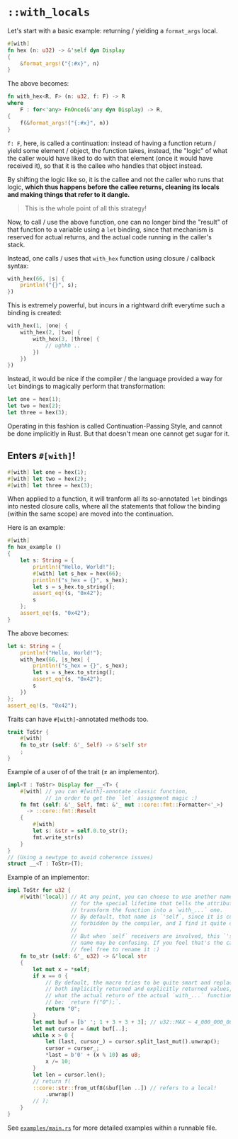 # `::with_locals`

Let's start with a basic example: returning / yielding a `format_args` local.

```rust
#[with]
fn hex (n: u32) -> &'self dyn Display
{
    &format_args!("{:#x}", n)
}
```

The above becomes:

```rust
fn with_hex<R, F> (n: u32, f: F) -> R
where
    F : for<'any> FnOnce(&'any dyn Display) -> R,
{
    f(&format_args!("{:#x}", n))
}
```

`f: F`, here, is called a continuation:
instead of having a function return / yield some element / object,
the function takes, instead, the "logic" of what the caller would have liked
to do with that element (once it would have received it), so that it is the
callee who handles that object instead.

By shifting the logic like so, it is the callee and not the caller
who runs that logic, **which thus happens before the callee returns,
cleaning its locals and making things that refer to it dangle.**

> This is the whole point of all this strategy!

Now, to call / use the above function, one can no longer bind the "result"
of that function to a variable using a `let` binding, since that mechanism
is reserved for actual returns, and the actual code running in the caller's
stack.

Instead, one calls / uses that `with_hex` function using
closure / callback syntax:

```rust
with_hex(66, |s| {
    println!("{}", s);
})
```

This is extremely powerful, but incurs in a rightward drift everytime
such a binding is created:

```rust
with_hex(1, |one| {
    with_hex(2, |two| {
        with_hex(3, |three| {
            // ughhh ..
        })
    })
})
```

Instead, it would be nice if the compiler / the language provided a way
for `let` bindings to magically perform that transformation:

```rust
let one = hex(1);
let two = hex(2);
let three = hex(3);
```

Operating in this fashion is called Continuation-Passing Style, and
cannot be done implicitly in Rust.
But that doesn't mean one cannot get sugar for it.

## Enters `#[with]`!

```rust
#[with] let one = hex(1);
#[with] let two = hex(2);
#[with] let three = hex(3);
```

When applied to a function, it will tranform all its so-annotated
`let` bindings into nested closure calls, where all the statements that
follow the binding (within the same scope) are moved into the
continuation.

Here is an example:

```rust
#[with]
fn hex_example ()
{
    let s: String = {
        println!("Hello, World!");
        #[with] let s_hex = hex(66);
        println!("s_hex = {}", s_hex);
        let s = s_hex.to_string();
        assert_eq!(s, "0x42");
        s
    };
    assert_eq!(s, "0x42");
}
```

The above becomes:

```rust
let s: String = {
    println!("Hello, World!");
    with_hex(66, |s_hex| {
        println!("s_hex = {}", s_hex);
        let s = s_hex.to_string();
        assert_eq!(s, "0x42");
        s
    })
};
assert_eq!(s, "0x42");
```

Traits can have `#[with]`-annotated methods too.

```rust
trait ToStr {
    #[with]
    fn to_str (self: &'_ Self) -> &'self str
    ;
}
```

Example of a user of of the trait (≠ an implementor).

```rust
impl<T : ToStr> Display for __<T> {
    #[with] // you can #[with]-annotate classic function,
            // in order to get the `let` assignment magic :)
    fn fmt (self: &'_ Self, fmt: &'_ mut ::core::fmt::Formatter<'_>)
      -> ::core::fmt::Result
    {
        #[with]
        let s: &str = self.0.to_str();
        fmt.write_str(s)
    }
}
// (Using a newtype to avoid coherence issues)
struct __<T : ToStr>(T);
```

Example of an implementor:

```rust
impl ToStr for u32 {
    #[with('local)] // At any point, you can choose to use another name
                    // for the special lifetime that tells the attribute to
                    // transform the function into a `with_...` one.
                    // By default, that name is `'self`, since it is currently
                    // forbidden by the compiler, and I find it quite on point.
                    //
                    // But when `self` receivers are involved, this `'self`
                    // name may be confusing. If you feel that's the case,
                    // feel free to rename it :)
    fn to_str (self: &'_ u32) -> &'local str
    {
        let mut x = *self;
        if x == 0 {
            // By default, the macro tries to be quite smart and replaces
            // both implicitly returned and explicitly returned values, with
            // what the actual return of the actual `with_...` function must
            // be: `return f("0");`.
            return "0";
        }
        let mut buf = [b' '; 1 + 3 + 3 + 3]; // u32::MAX ~ 4_000_000_000
        let mut cursor = &mut buf[..];
        while x > 0 {
            let (last, cursor_) = cursor.split_last_mut().unwrap();
            cursor = cursor_;
            *last = b'0' + (x % 10) as u8;
            x /= 10;
        }
        let len = cursor.len();
        // return f(
        ::core::str::from_utf8(&buf[len ..]) // refers to a local!
            .unwrap()
        // );
    }
}
```

See [`examples/main.rs`](https://github.com/danielhenrymantilla/with_locals.rs/blob/master/examples/main.rs)
for more detailed examples within a runnable file.
